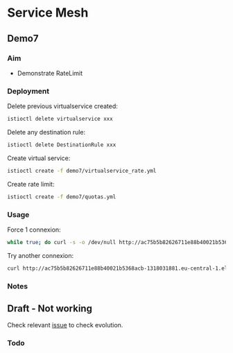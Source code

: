 # Service Mesh

## Demo7

### Aim

- Demonstrate RateLimit

### Deployment

Delete previous virtualservice created:

```sh
istioctl delete virtualservice xxx
```

Delete any destination rule:

```sh
istioctl delete DestinationRule xxx
```

Create virtual service:

```sh
istioctl create -f demo7/virtualservice_rate.yml
```

Create rate limit:

```sh
istioctl create -f demo7/quotas.yml
```

### Usage

Force 1 connexion:

```sh
while true; do curl -s -o /dev/null http://ac75b5b82626711e88b40021b5368acb-1318031881.eu-central-1.elb.amazonaws.com/rate/; done
```

Try another connexion:

```sh
curl http://ac75b5b82626711e88b40021b5368acb-1318031881.eu-central-1.elb.amazonaws.com/rate/ -v
```

### Notes

## Draft - Not working

Check relevant [issue](https://github.com/istio/istio/issues/5692) to check evolution.

### Todo